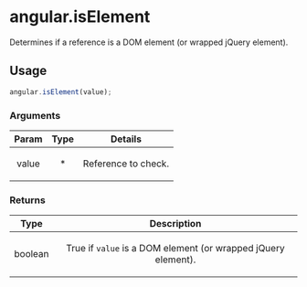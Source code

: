 



# angular.isElement








Determines if a reference is a DOM element (or wrapped jQuery element).







  

## Usage
```js
angular.isElement(value);
```





### Arguments

| Param | Type | Details |
| :--: | :--: | :--: |
| value | * | <p>Reference to check.</p>  |

### Returns

| Type | Description |
| :--: | :--: |
| boolean | <p>True if <code>value</code> is a DOM element (or wrapped jQuery element).</p>  |








